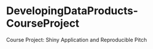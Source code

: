 DevelopingDataProducts-CourseProject
====================================

Course Project: Shiny Application and Reproducible Pitch
